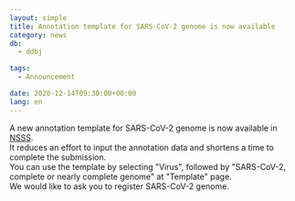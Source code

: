 ```yaml
---
layout: simple
title: Annotation template for SARS-CoV-2 genome is now available
category: news
db:
  - ddbj

tags:
  - Announcement

date: 2020-12-14T09:30:00+00:00
lang: en
---
```


A new annotation template for SARS-CoV-2 genome is now available in [NSSS](/ddbj/websub-e.html).    
It reduces an effort to input the annotation data and shortens a time to complete the submission.    
You can use the template by selecting "Virus", followed by "SARS-CoV-2, complete or nearly complete genome" at "Template" page.    
We would like to ask you to register SARS-CoV-2 genome.